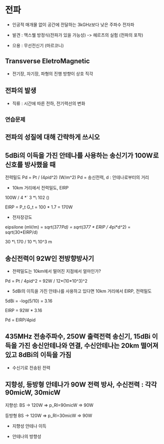 # 전파

* 인공적 매개물 없이 공간에 전달하는 3kGHz보다 낮은 주파수 전자파

* 발견 : 맥스웰 방정식(전파가 있을 가능성) -> 헤르츠의 실험 (전파의 포착)

* 으용 : 무선전신기 (마르코니)

## Transverse EletroMagnetic

* 전기장, 자기장, 파형의 진행 방향이 상호 직각

## 전파의 발생

* 직류 : 시간에 따른 전하, 전기력선의 변화

## `연습문제`

## 전파의 성질에 대해 간략하게 쓰시오

## 5dBi의 이득을 가진 안테나를 사용하는 송신기가 100W로 신호를 방사했을 때

전력밀도 Pd = Pt / (4*pi*d^2) (W/m^2)
Pd = 송신전력, d : 안테나로부터의 거리

* 10km 거리에서 전력밀도, EIRP

100W / 4 *` 3 \*\ 102 ()

EIRP = P_t G_t = 100 * 1.7 = 170W

* 전자장강도

eipsilone (mV/m) = sqrt(377*Pd) = sqrt(377 * ERIP / 4*pi*d^2) = sqrt(30\*EIRP/d)

30 \*\ 170 / 10 \*\ 10^3 m

## 송신전력이 92W인 전방향방사기

* 전력밀도는 10km에서 떨어진 지점에서 얼마인가?

Pd = Pt / 4pid^2 = 92W / 12\*\(10*10^3)^2

* 5dBi의 이득을 가진 안테나를 사용하고 있다면 10km 거리에서 EIRP, 전력밀도

5dBi = -log(5/10) = 3.16

EIRP = 92W * 3.16

Pd = EIRP/4pid

## 435MHz 전송주파수, 250W 출력전력 송신기, 15dBi 이득을 가진 송신안테나와 연결, 수신안테나는 20km 떨어져 있고 8dBi의 이득을 가짐

* 수신기로 전송된 전력

## 지향성, 등방형 안테나가 90W 전력 방사, 수신전력 : 각각 90micW, 30micW

지향성:
BS -> 120W => p_RI=90micW => 90W

등방형
BS -> 120W => p_RI=30micW => 90W

* 지향성 안테나 이득

* 안테나의 방향성
